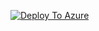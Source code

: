 [![Deploy To Azure](https://aka.ms/deploytoazurebutton)](https://portal.azure.com/#create/Microsoft.Template/uri/https%3A%2F%2Fraw.githubusercontent.com%2FAzure%2FAzure-Sentinel%2FVMwareNotificationAPIUpdate%2FDataConnectors%2FVMware%2520Carbon%2520Black%2Fazuredeploy_VMwareCarbonBlack_API_FunctionApp.json/createUIDefinitionUri/https%3A%2F%2Fraw.githubusercontent.com%2FAzure%2FAzure-Sentinel%2FVMwareNotificationAPIUpdate%2FDataConnectors%2FVMware%2520Carbon%2520Black%2FcreateUiDefinition.json)